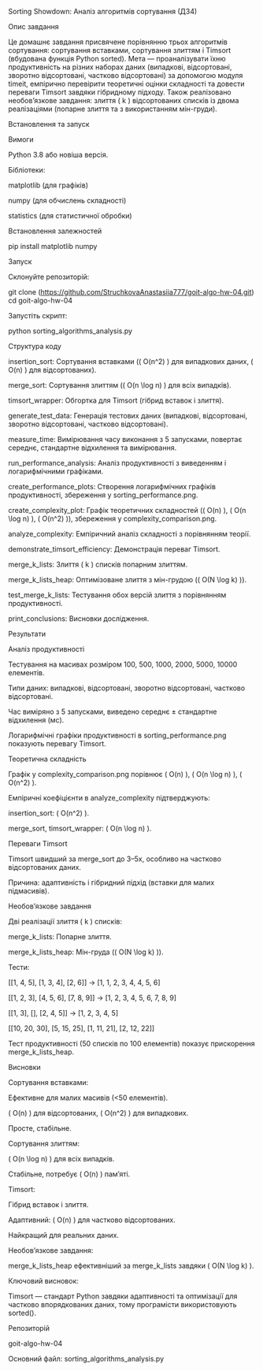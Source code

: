 Sorting Showdown: Аналіз алгоритмів сортування (ДЗ4)

Опис завдання

Це домашнє завдання присвячене порівнянню трьох алгоритмів сортування: сортування вставками, сортування злиттям і Timsort (вбудована функція Python sorted). Мета — проаналізувати їхню продуктивність на різних наборах даних (випадкові, відсортовані, зворотно відсортовані, частково відсортовані) за допомогою модуля timeit, емпірично перевірити теоретичні оцінки складності та довести переваги Timsort завдяки гібридному підходу. Також реалізовано необов’язкове завдання: злиття ( k ) відсортованих списків із двома реалізаціями (попарне злиття та з використанням мін-груди).

Встановлення та запуск

Вимоги





Python 3.8 або новіша версія.



Бібліотеки:





matplotlib (для графіків)



numpy (для обчислень складності)



statistics (для статистичної обробки)

Встановлення залежностей

pip install matplotlib numpy

Запуск





Склонуйте репозиторій:

git clone (https://github.com/StruchkovaAnastasiia777/goit-algo-hw-04.git)
cd goit-algo-hw-04



Запустіть скрипт:

python sorting_algorithms_analysis.py

Структура коду





insertion_sort: Сортування вставками (( O(n^2) ) для випадкових даних, ( O(n) ) для відсортованих).



merge_sort: Сортування злиттям (( O(n \log n) ) для всіх випадків).



timsort_wrapper: Обгортка для Timsort (гібрид вставок і злиття).



generate_test_data: Генерація тестових даних (випадкові, відсортовані, зворотно відсортовані, частково відсортовані).



measure_time: Вимірювання часу виконання з 5 запусками, повертає середнє, стандартне відхилення та вимірювання.



run_performance_analysis: Аналіз продуктивності з виведенням і логарифмічними графіками.



create_performance_plots: Створення логарифмічних графіків продуктивності, збереження у sorting_performance.png.



create_complexity_plot: Графік теоретичних складностей (( O(n) ), ( O(n \log n) ), ( O(n^2) )), збереження у complexity_comparison.png.



analyze_complexity: Емпіричний аналіз складності з порівнянням теорії.



demonstrate_timsort_efficiency: Демонстрація переваг Timsort.



merge_k_lists: Злиття ( k ) списків попарним злиттям.



merge_k_lists_heap: Оптимізоване злиття з мін-грудою (( O(N \log k) )).



test_merge_k_lists: Тестування обох версій злиття з порівнянням продуктивності.



print_conclusions: Висновки дослідження.

Результати

Аналіз продуктивності





Тестування на масивах розміром 100, 500, 1000, 2000, 5000, 10000 елементів.



Типи даних: випадкові, відсортовані, зворотно відсортовані, частково відсортовані.



Час виміряно з 5 запусками, виведено середнє ± стандартне відхилення (мс).



Логарифмічні графіки продуктивності в sorting_performance.png показують перевагу Timsort.

Теоретична складність





Графік у complexity_comparison.png порівнює ( O(n) ), ( O(n \log n) ), ( O(n^2) ).



Емпіричні коефіцієнти в analyze_complexity підтверджують:





insertion_sort: ( O(n^2) ).



merge_sort, timsort_wrapper: ( O(n \log n) ).

Переваги Timsort





Timsort швидший за merge_sort до 3–5x, особливо на частково відсортованих даних.



Причина: адаптивність і гібридний підхід (вставки для малих підмасивів).

Необов’язкове завдання





Дві реалізації злиття ( k ) списків:





merge_k_lists: Попарне злиття.



merge_k_lists_heap: Мін-груда (( O(N \log k) )).



Тести:





[[1, 4, 5], [1, 3, 4], [2, 6]] → [1, 1, 2, 3, 4, 4, 5, 6]



[[1, 2, 3], [4, 5, 6], [7, 8, 9]] → [1, 2, 3, 4, 5, 6, 7, 8, 9]



[[1, 3], [], [2, 4, 5]] → [1, 2, 3, 4, 5]



[[10, 20, 30], [5, 15, 25], [1, 11, 21], [2, 12, 22]]



Тест продуктивності (50 списків по 100 елементів) показує прискорення merge_k_lists_heap.

Висновки





Сортування вставками:





Ефективне для малих масивів (<50 елементів).



( O(n) ) для відсортованих, ( O(n^2) ) для випадкових.



Просте, стабільне.



Сортування злиттям:





( O(n \log n) ) для всіх випадків.



Стабільне, потребує ( O(n) ) пам’яті.



Timsort:





Гібрид вставок і злиття.



Адаптивний: ( O(n) ) для частково відсортованих.



Найкращий для реальних даних.



Необов’язкове завдання:





merge_k_lists_heap ефективніший за merge_k_lists завдяки ( O(N \log k) ).



Ключовий висновок:





Timsort — стандарт Python завдяки адаптивності та оптимізації для частково впорядкованих даних, тому програмісти використовують sorted().

Репозиторій





goit-algo-hw-04



Основний файл: sorting_algorithms_analysis.py
